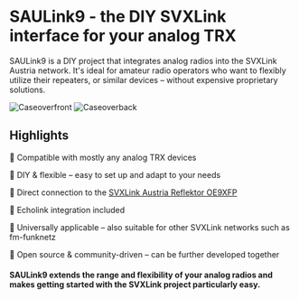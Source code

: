 # SAULink9 - the DIY SVXLink interface for your analog TRX

SAULink9 is a DIY project that integrates analog radios into the SVXLink Austria network. 
It's ideal for amateur radio operators who want to flexibly utilize their repeaters, or similar devices – without expensive proprietary solutions.

![Caseoverfront](/node_case_front/SAULink9_over_front.png)
![Caseoverback](SAULink9_over_back.png)

## Highlights

🔹 Compatible with mostly any analog TRX devices

🔹 DIY & flexible – easy to set up and adapt to your needs

🔹 Direct connection to the [SVXLink Austria Reflektor OE9XFP](http://oe9xvi.dyndns.org:46197)

🔹 Echolink integration included

🔹 Universally applicable – also suitable for other SVXLink networks such as fm-funknetz

🔹 Open source & community-driven – can be further developed together

#### SAULink9 extends the range and flexibility of your analog radios and makes getting started with the SVXLink project particularly easy.




